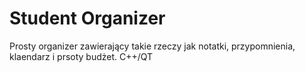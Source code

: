 # Student Organizer

Prosty organizer zawierający takie rzeczy jak notatki, przypomnienia, klaendarz i prsoty budżet.
C++/QT
